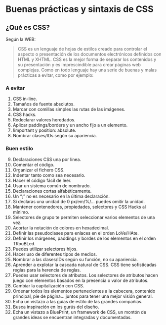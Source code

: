 # Buenas prácticas y sintaxis de CSS #

## ¿Qué es CSS? ##

Según la WEB:

> CSS es un lenguaje de hojas de estilos creado para controlar el aspecto o presentación de los documentos electrónicos definidos con HTML y XHTML. CSS es la mejor forma de separar los contenidos y su presentación y es imprescindible para crear páginas web complejas.
Como en todo lenguaje hay una serie de buenas y malas prácticas a evitar, como por ejemplo:

### A evitar ###

1. CSS in-line.
2. Tamaños de fuente absolutos.
3. Marcar con comillas simples las rutas de las imágenes.
4. CSS hacks.
5. Redeclarar valores heredados.
6. Aplicar paddings/borders y un ancho fijo a un elemento.
7. !important y position: absolute.
8. Nombrar clases/IDs según su apariencia.

### Buen estilo ###

9. Declaraciones CSS una por línea.
10. Comentar el código.
11. Organizar el fichero CSS.
12. Indentar tanto como sea necesario.
13. Hacer el código fácil de leer.
14. Usar un sistema común de nombrado.
15. Declaraciones cortas alfabéticamente.
16. Un “;” no es necesario en la última declaración.
17. Si declaras una unidad de 0 px/em/%/… puedes omitir la unidad.
18. Mantener contenedores, propiedades, selectores y CSS Hacks al mínimo.
19. Selectores de grupo te permiten seleccionar varios elementos de una vez.
20. Acortar la notación de colores en hexadecimal.
21. Definir las pseudoclases para enlaces en el orden LoVe/HAte.
22. Definir los márgenes, paddings y bordes de los elementos en el orden TRouBLed.
23. Puedes utilizar selectores hijos.
24. Hacer uso de diferentes tipos de medios.
25. Nombrar a las clases/IDs según su función, no su apariencia.
26. Aprender a explotar la cascada natural de CSS. CSS tiene sofisticadas reglas para la herencia de reglas.
27. Puedes usar selectores de atributos. Los selectores de atributos hacen juego con elementos basados en la presencia o valor de atributos.
28. Cambiar la capitalización con CSS.
29. Ordenar todos los elementos pertenecientes a la cabecera, contenido principal, pie de página… juntos para tener una mejor visión general.
30. Echa un vistazo a las guías de estilo de las grandes compañías.
31. Busca inspiración en los gurús del diseño.
32. Echa un vistazo a BluePrint, un framework de CSS, un montón de grandes ideas se encuentran integradas y documentadas.
